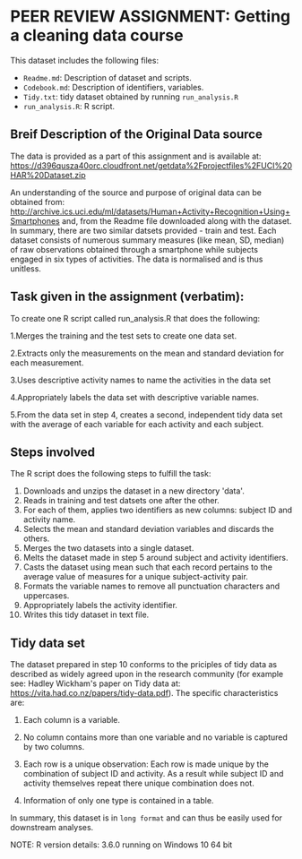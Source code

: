 # PEER REVIEW ASSIGNMENT: Getting a cleaning data course

This dataset includes the following files:

* `Readme.md`: Description of dataset and scripts.
* `Codebook.md`: Description of identifiers, variables.
* `Tidy.txt`: tidy dataset obtained by running `run_analysis.R`
* `run_analysis.R`: R script.

## Breif Description of the Original Data source 

The data is provided as a part of this assignment and is available at: https://d396qusza40orc.cloudfront.net/getdata%2Fprojectfiles%2FUCI%20HAR%20Dataset.zip 

An understanding of the source and purpose of original data can be obtained from: http://archive.ics.uci.edu/ml/datasets/Human+Activity+Recognition+Using+Smartphones and, from the Readme file downloaded along with the dataset. 
In summary, there are two similar datsets provided - train and test. Each dataset consists of numerous summary measures (like mean, SD, median) of raw observations obtained through a smartphone while subjects engaged in six types of activities. The data is normalised and is thus unitless.

## Task given in the assignment (verbatim):

To create one R script called run_analysis.R that does the following:

1.Merges the training and the test sets to create one data set.

2.Extracts only the measurements on the mean and standard deviation for each measurement.

3.Uses descriptive activity names to name the activities in the data set

4.Appropriately labels the data set with descriptive variable names.

5.From the data set in step 4, creates a second, independent tidy data set with the average of each variable for each activity and each subject.

## Steps involved 

The R script does the following steps to fulfill the task:

1. Downloads and unzips the dataset in a new directory 'data'.
2. Reads in training and test datsets one after the other.
3. For each of them, applies two identifiers as new columns: subject ID and activity name.
4. Selects the mean and standard deviation variables and discards the others.
5. Merges the two datasets into a single dataset.
6. Melts the dataset made in step 5 around subject and activity identifiers.
7. Casts the dataset using mean such that each record pertains to the average value of measures for a unique subject-activity pair.
8. Formats the variable names to remove all punctuation characters and uppercases.
9. Appropriately labels the activity identifier.
10. Writes this tidy dataset in text file.

## Tidy data set

The dataset prepared in step 10 conforms to the priciples of tidy data as described as widely agreed upon in the research community (for example see: Hadley Wickham's paper on Tidy data at: https://vita.had.co.nz/papers/tidy-data.pdf). The specific characteristics are:

1. Each column is a variable.

2. No column contains more than one variable and no variable is captured by two columns.

3. Each row is a unique observation: Each row is made unique by the combination of subject ID and activity. As a result while subject ID and activity themselves repeat there unique combination does not.

4. Information of only one type is contained in a table.

In summary, this dataset is in `long format` and can thus be easily used for downstream analyses.

NOTE: R version details: 3.6.0 running on Windows 10 64 bit


